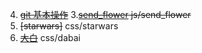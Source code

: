 4. ~~[git 基本操作](https://v.youku.com/v_show/id_XNDA4NjExMDk0NA==.html?spm=a2hzp.8244740.0.0)~~
3.~~[send_flower]() js/send_flower~~
2. ~~[starwars]~~  css/starwars
1. ~~[大白](https://juejin.im/post/5c77ab9f5188253ec91e2830)~~ css/dabai 
